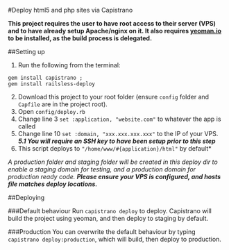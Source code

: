 #Deploy html5 and php sites via Capistrano

**This project requires the user to have root access to their server (VPS) and to have already setup Apache/nginx on it. It also requires [yeoman.io](http://yeoman.io) to be installed, as the build process is delegated.**

##Setting up

1. Run the following from the terminal:
```
gem install capistrano ;
gem install railsless-deploy
```
2. Download this project to your root folder (ensure `config` folder and `Capfile` are in the project root).
3. Open `config/deploy.rb`
4. Change line 3 `set :application, "website.com"` to whatever the app is called
5. Change line 10 `set :domain, "xxx.xxx.xxx.xxx"` to the IP of your VPS.
***5.1 You will require an SSH key to have been setup prior to this step***
6. This script deploys to `"/home/www/#{application}/html"` by default*

*A production folder and staging folder will be created in this deploy dir to enable a staging domain for testing, and a production domain for production ready code.* ***Please ensure your VPS is configured, and hosts file matches deploy locations.***

##Deploying

###Default behaviour
Run `capistrano deploy` to deploy. Capistrano will build the project using yeoman, and then deploy to staging by default.

###Production
You can overwrite the default behaviour by typing `capistrano deploy:production`, which will build, then deploy to production.